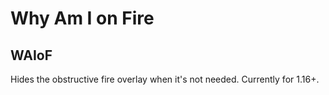 # Why Am I on Fire
## WAIoF

Hides the obstructive fire overlay when it's not needed. Currently for 1.16+.
